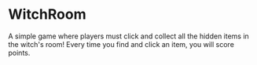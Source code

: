 # WitchRoom

A simple game where players must click and collect all the hidden items in the witch's room! Every time you find and click an item, you will score points.
